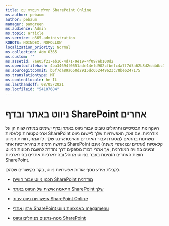 ```yaml
---
title: תחילת העבודה עם SharePoint Online
ms.author: pebaum
author: pebaum
manager: pamgreen
ms.audience: Admin
ms.topic: article
ms.service: o365-administration
ROBOTS: NOINDEX, NOFOLLOW
localization_priority: Normal
ms.collection: Adm_O365
ms.custom: ''
ms.assetid: 7ae05f21-eb16-4d71-9e19-4f097eb100d2
ms.openlocfilehash: 4ba34694f0551ade14efd902cfbefc4a7f7d5a62b8d2ea4dbc70424efd772798
ms.sourcegitcommit: b5f7da89a650d2915dc652449623c78be6247175
ms.translationtype: MT
ms.contentlocale: he-IL
ms.lasthandoff: 08/05/2021
ms.locfileid: "54107684"
---
```

# <a name="site-and-page-navigation-in-sharepoint-sites"></a>ניווט באתר ובדף SharePoint אחרים

העקרונות הבסיסיים ותרגולים טובים עבור ניווט באתר ובדף ישימים במידה שווה הן על ארכיטקטורות קלאסיות SharePoint מודרניות. עם זאת, האפשרויות שלך ליישום ניווט משתנות בהתאם למסגרת עבור האתרים והאינטרא-נט שלך. לדוגמה, חוויות הניווט בירושה הזמינות בהירארכיות אתר SharePoint קלאסיות (אתרים עם אתרי משנה) [](https://support.office.com/article/fe26ae84-14b7-45b6-a6d1-948b3966427f) אינם זמינים בחוויה המודרנית, אך אתרי רכזת מספקים דרך נהדרת להשגת תכונות הניווט חוצות האתרים הזמינות בעבר בניווט מנוהל ובהירארכיות אתרים בהירארכיות SharePoint.

 לקבלת מידע נוסף אודות אפשרויות ניווט, בקר בקישורים שלהלן.

 - [תכנון ניווט עבור חוויית SharePoint מודרנית](https://docs.microsoft.com/sharepoint/plan-navigation-modern-experience)

- [התאמה אישית של הניווט באתר SharePoint שלך](https://support.office.com/article/customize-the-navigation-on-your-sharepoint-site-3cd61ae7-a9ed-4e1e-bf6d-4655f0bf25ca)

- [אפשרויות ניווט עבור SharePoint Online](https://docs.microsoft.com/office365/enterprise/navigation-options-for-sharepoint-online)
 
- [ארגון אתרי SharePoint באמצעות ניווט megamenu](https://techcommunity.microsoft.com/t5/Microsoft-SharePoint-Blog/Organize-your-SharePoint-sites-with-megamenu-navigation-and-new/ba-p/328068)

- [מטה-נתונים מנוהלים וניווט SharePoint](https://docs.microsoft.com/sharepoint/dev/general-development/managed-metadata-and-navigation-in-sharepoint)



